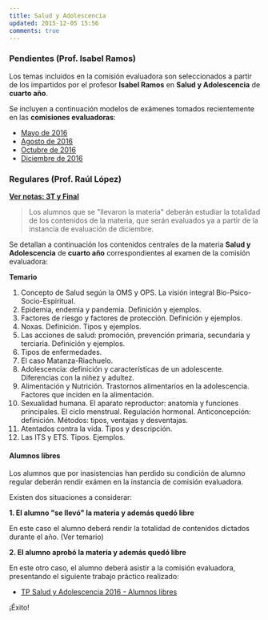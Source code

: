 ```yaml
---
title: Salud y Adolescencia
updated: 2015-12-05 15:56
comments: true
---
```


### Pendientes (Prof. Isabel Ramos) 

Los temas incluidos en la comisión evaluadora son seleccionados a partir de los impartidos por el profesor **Isabel Ramos** en **Salud y Adolescencia** de **cuarto año**. 

Se incluyen a continuación modelos de exámenes tomados recientemente en las **comisiones evaluadoras**: 

* [Mayo de 2016](../medocs/4saad/ramos/2016_05_24_com_eva_saludyadol_ramos.pdf)
* [Agosto de 2016](../medocs/4saad/ramos/2016_08_02_com_eva_saludyadol_ramos.pdf)
* [Octubre de 2016](../medocs/4saad/ramos/2016_10_com_eva_saludyadol_ramos.pdf)
* [Diciembre de 2016](../medocs/4saad/ramos/2016_12_06_com_eva_saludyadol_ramos.pdf)

### Regulares (Prof. Raúl López)

[**Ver notas: 3T y Final**](../meimg/notas3TFinal/4A_SYAD.png)

> Los alumnos que se "llevaron la materia" deberán estudiar la totalidad de los contenidos de la materia, que serán evaluados ya a partir de la instancia de evaluación de diciembre. 

Se detallan a continuación los contenidos centrales de la materia **Salud y Adolescencia** de **cuarto año** correspondientes al examen de la comisión evaluadora: 

**Temario**

1. Concepto de Salud según la OMS y OPS. La visión integral Bio-Psico-Socio-Espiritual.
2. Epidemia, endemia y pandemia. Definición y ejemplos. 
3. Factores de riesgo y factores de protección. Definición y ejemplos.
4. Noxas. Definición. Tipos y ejemplos. 
5. Las acciones de salud: promoción, prevención primaria, secundaria y terciaria. Definición y ejemplos. 
5. Tipos de enfermedades. 
6. El caso Matanza-Riachuelo. 
7. Adolescencia: definición y características de un adolescente. Diferencias con la niñez y adultez.
8. Alimentación y Nutrición. Trastornos alimentarios en la adolescencia. Factores que inciden en la alimentación. 
9. Sexualidad humana. El aparato reproductor: anatomía y funciones principales. El ciclo menstrual. Regulación hormonal. Anticoncepción: definición. Métodos: tipos, ventajas y desventajas. 
10. Atentados contra la vida. Tipos y descripción. 
11. Las ITS y ETS. Tipos. Ejemplos.
 
#### Alumnos libres

Los alumnos que por inasistencias han perdido su condición de alumno regular deberán rendir exámen en la instancia de comisión evaluadora. 

Existen dos situaciones a considerar: 

**1. El alumno "se llevó" la materia y además quedó libre**

En este caso el alumno deberá rendir la totalidad de contenidos dictados durante el año. (Ver temario)

**2. El alumno aprobó la materia y además quedó libre**

En este otro caso, el alumno deberá asistir a la comisión evaluadora, presentando el siguiente trabajo práctico realizado: 

* [TP Salud y Adolescencia 2016 - Alumnos libres](../medocs/4saad/lopez/libres/4_saludyadol_libres_com_eval.pdf)

¡Éxito!
